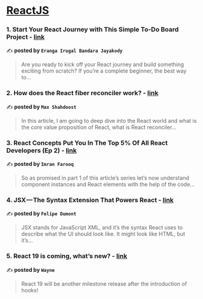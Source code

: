 
<h1><a href=https://medium.com/tag/reactjs/recommended target="_blank" rel="noopener noreferrer">ReactJS</a></h1>
<h3>1. Start Your React Journey with This Simple To-Do Board Project - <a href="https://medium.com/@erangaibj/start-your-react-journey-with-this-simple-to-do-board-project-aba7206c41fe" target="_blank" rel="noopener noreferrer">link</a></h3>

✍️ **posted by `Eranga Irugal Bandara Jayakody`**

<blockquote>Are you ready to kick off your React journey and build something exciting from scratch? If you’re a complete beginner, the best way to…</blockquote>

<h3>2. How does the React fiber reconciler work? - <a href="https://medium.com/@maxtsh/how-does-the-react-fiber-reconciler-work-77c3650127da" target="_blank" rel="noopener noreferrer">link</a></h3>

✍️ **posted by `Max Shahdoost`**

<blockquote>In this article, I am going to deep dive into the React world and what is the core value proposition of React, what is React reconciler…</blockquote>

<h3>3. React Concepts Put You In The Top 5% Of All React Developers (Ep 2) - <a href="https://medium.com/gitconnected/react-concepts-put-you-in-the-top-5-of-all-react-developers-ep-2-dd25ec774f8d" target="_blank" rel="noopener noreferrer">link</a></h3>

✍️ **posted by `Imran Farooq`**

<blockquote>So as promised in part 1 of this article’s series let’s now understand component instances and React elements with the help of the code…</blockquote>

<h3>4. JSX — The Syntax Extension That Powers React - <a href="https://medium.com/@ofelipedbr/jsx-the-syntax-extension-that-powers-react-ea4b55a18db3" target="_blank" rel="noopener noreferrer">link</a></h3>

✍️ **posted by `Felipe Dumont`**

<blockquote>JSX stands for JavaScript XML, and it’s the syntax React uses to describe what the UI should look like. It might look like HTML, but it’s…</blockquote>

<h3>5. React 19 is coming, what’s new? - <a href="https://medium.com/stackademic/react-19-is-coming-whats-new-79e2d4b948e4" target="_blank" rel="noopener noreferrer">link</a></h3>

✍️ **posted by `Wayne`**

<blockquote>React 19 will be another milestone release after the introduction of hooks!</blockquote>

